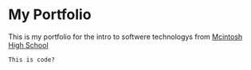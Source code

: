 # My Portfolio
This is my portfolio for the intro to softwere technologys from [Mcintosh High School](https://www.youtube.com/watch?v=dQw4w9WgXcQ)
```
This is code?
```

